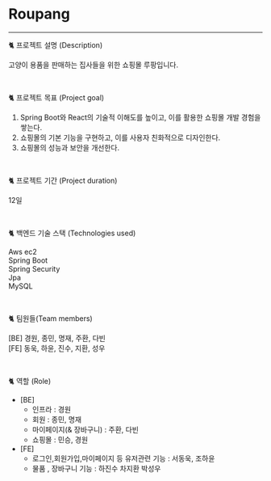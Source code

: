 # Roupang

-------


🐈 프로젝트 설명 (Description)

고양이 용품을 판매하는 집사들을 위한 쇼핑몰 루팡입니다.

<br>

🐈 프로젝트 목표 (Project goal)

1.	Spring Boot와 React의 기술적 이해도를 높이고, 이를 활용한 쇼핑몰 개발 경험을 쌓는다.
2.	쇼핑몰의 기본 기능을 구현하고, 이를 사용자 친화적으로 디자인한다.
3.	쇼핑몰의 성능과 보안을 개선한다.

<br>

🐈 프로젝트 기간 (Project duration)

12일

<br>

🐈 백엔드 기술 스택 (Technologies used)

Aws ec2<br>
Spring Boot<br>
Spring Security<br>
Jpa<br>
MySQL<br>

<br>

🐈 팀원들(Team members)

[BE] 경원, 종민, 명재, 주환, 다빈<br>
[FE] 동욱, 하윤, 진수, 지환, 성우

<br>

🐈 역할 (Role)

- [BE]
    - 인프라 : 경원
    - 회원 : 종민, 명재
    - 마이페이지(& 장바구니) : 주환, 다빈
    - 쇼핑몰 : 민승, 경원
- [FE]
    - 로그인,회원가입,마이페이지 등 유저관련 기능 :  서동욱, 조하윤
    - 물품 , 장바구니 기능 : 하진수 차지환 박성우

<br>
<br>
<br>








